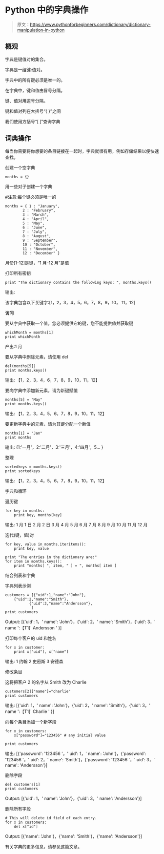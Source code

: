 # Python 中的字典操作

> 原文：<https://www.pythonforbeginners.com/dictionary/dictionary-manipulation-in-python>

## 概观

字典是键值对的集合。

字典是一组键:值对。

字典中的所有键必须是唯一的。

在字典中，键和值由冒号分隔。

键、值对用逗号分隔。

键和值对列在大括号“{ }”之间

我们使用方括号“[ ]”查询字典

## 词典操作

每当你需要将你想要的条目链接在一起时，字典就很有用，例如存储结果以便快速查找。

创建一个空字典

```
months = {} 
```

用一些对子创建一个字典

#注意:每个键必须是唯一的

```
months = { 1 : "January", 
     	2 : "February", 
    	3 : "March", 
        4 : "April", 
     	5 : "May", 
     	6 : "June", 
    	7 : "July",
        8 : "August",
     	9 : "September", 
    	10 : "October", 
        11 : "November",
    	12 : "December" } 
```

月份[1-12]是键，“1 月-12 月”是值

打印所有密钥

```
print "The dictionary contains the following keys: ", months.keys() 
```

输出:

该字典包含以下关键字:[1，2，3，4，5，6，7，8，9，10，
11，12]

**访问**

要从字典中获取一个值，您必须提供它的键，您不能提供值并获取键

```
whichMonth = months[1]
print whichMonth 
```

产出:1 月

要从字典中删除元素，请使用 del

```
del(months[5])
print months.keys() 
```

输出:
【1，2，3，4，6，7，8，9，10，11，12】

要向字典中添加新元素，请为新键赋值

```
months[5] = "May"
print months.keys() 
```

输出:
【1，2，3，4，5，6，7，8，9，10，11，12】

要更新字典中的元素，请为其键分配一个新值

```
months[1] = "Jan"
print months 
```

输出:
{1:'一月'，2:'二月'，3:'三月'，4:'四月'，5… }

整理

```
sortedkeys = months.keys()
print sortedkeys 
```

输出:
【1，2，3，4，5，6，7，8，9，10，11，12】

字典和循环

遍历键

```
for key in months:
    print key, months[key] 
```

输出:
1 月 1 日
2 月 2 日
3 月
4 月
5 月
6 月
7 月
8 月
9 月
10 月
11 月
12 月

迭代(键，值)对

```
for key, value in months.iteritems():
    print key, value

print "The entries in the dictionary are:"
for item in months.keys():
    print "months[ ", item, " ] = ", months[ item ] 
```

结合列表和字典

字典列表示例

```
customers = [{"uid":1,"name":"John"},
    {"uid":2,"name":"Smith"},
           {"uid":3,"name":"Andersson"},
            ]
print customers 
```

Output:
[{'uid': 1，' name': 'John'}，{'uid': 2，' name': 'Smith'}，{'uid': 3，' name ':【T1]' Andersson ' }]

打印每个客户的 uid 和姓名

```
for x in customer:
    print x["uid"], x["name"] 
```

输出:
1 约翰
2 史密斯
3 安德森

修改条目

这将把客户 2 的名字从 Smith 改为 Charlie

```
customers[2]["name"]="charlie"
print customers 
```

输出:
[{'uid': 1，' name': 'John'}，{'uid': 2，' name': 'Smith'}，{'uid': 3，' name ':【T1]' Charlie ' }]

向每个条目添加一个新字段

```
for x in customers:
    x["password"]="123456" # any initial value

print customers 
```

输出:
[{'password': '123456 '，' uid': 1，' name': 'John'}，{'password': '123456 '，' uid':
2，' name': 'Smith'}，{'password': '123456 '，' uid': 3，' name': 'Andersson'}]

删除字段

```
del customers[1]
print customers 
```

Output:
[{'uid': 1，' name': 'John'}，{'uid': 3，' name': 'Andersson'}]

删除所有字段

```
# This will delete id field of each entry.
for x in customers:
    del x["id"] 
```

Output:
[{'name': 'John'}，{'name': 'Smith'}，{'name': 'Andersson'}]

有关字典的更多信息，请参见这篇文章。
